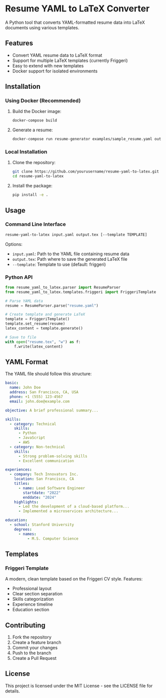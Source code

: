 # Resume YAML to LaTeX Converter

A Python tool that converts YAML-formatted resume data into LaTeX documents using various templates.

## Features

- Convert YAML resume data to LaTeX format
- Support for multiple LaTeX templates (currently Friggeri)
- Easy to extend with new templates
- Docker support for isolated environments

## Installation

### Using Docker (Recommended)

1. Build the Docker image:
   ```bash
   docker-compose build
   ```

2. Generate a resume:
   ```bash
   docker-compose run resume-generator examples/sample_resume.yaml output/resume.tex
   ```

### Local Installation

1. Clone the repository:
   ```bash
   git clone https://github.com/yourusername/resume-yaml-to-latex.git
   cd resume-yaml-to-latex
   ```

2. Install the package:
   ```bash
   pip install -e .
   ```

## Usage

### Command Line Interface

```bash
resume-yaml-to-latex input.yaml output.tex [--template TEMPLATE]
```

Options:
- `input.yaml`: Path to the YAML file containing resume data
- `output.tex`: Path where to save the generated LaTeX file
- `--template`: Template to use (default: friggeri)

### Python API

```python
from resume_yaml_to_latex.parser import ResumeParser
from resume_yaml_to_latex.templates.friggeri import FriggeriTemplate

# Parse YAML data
resume = ResumeParser.parse("resume.yaml")

# Create template and generate LaTeX
template = FriggeriTemplate()
template.set_resume(resume)
latex_content = template.generate()

# Save to file
with open("resume.tex", "w") as f:
    f.write(latex_content)
```

## YAML Format

The YAML file should follow this structure:

```yaml
basic:
  name: John Doe
  address: San Francisco, CA, USA
  phone: +1 (555) 123-4567
  email: john.doe@example.com

objective: A brief professional summary...

skills:
  - category: Technical
    skills:
      - Python
      - JavaScript
      - AWS
  - category: Non-technical
    skills:
      - Strong problem-solving skills
      - Excellent communication

experiences:
  - company: Tech Innovators Inc.
    location: San Francisco, CA
    titles:
      - name: Lead Software Engineer
        startdate: "2022"
        enddate: "2024"
    highlights:
      - Led the development of a cloud-based platform...
      - Implemented a microservices architecture...

education:
  - school: Stanford University
    degrees:
      - names:
          - M.S. Computer Science
```

## Templates

### Friggeri Template

A modern, clean template based on the Friggeri CV style. Features:
- Professional layout
- Clear section separation
- Skills categorization
- Experience timeline
- Education section

## Contributing

1. Fork the repository
2. Create a feature branch
3. Commit your changes
4. Push to the branch
5. Create a Pull Request

## License

This project is licensed under the MIT License - see the LICENSE file for details. 